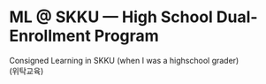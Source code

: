 # ML @ SKKU — High School Dual-Enrollment Program
Consigned Learning in SKKU (when I was a highschool grader)       
(위탁교육)
